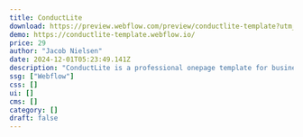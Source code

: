 ```yaml
---
title: ConductLite
download: https://preview.webflow.com/preview/conductlite-template?utm_medium=preview_link&utm_source=designer&utm_content=conductlite-template&preview=a8417219067c8599b79ef56aad33b810&locale=en&workflow=preview
demo: https://conductlite-template.webflow.io/
price: 29
author: "Jacob Nielsen"
date: 2024-12-01T05:23:49.141Z
description: "ConductLite is a professional onepage template for businesses, consultants and startups looking for a professional website. All the essential pages and CMS collection to get you started. Easy to setup and customize."
ssg: ["Webflow"]
css: []
ui: []
cms: []
category: []
draft: false
---
```

